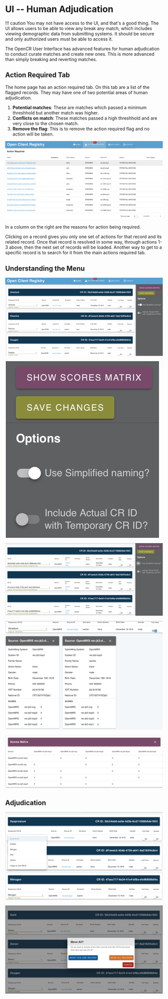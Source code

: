 # UI -- Human Adjudication

!!! caution
    You may not have access to the UI, and that's a good thing. The UI allows users to be able to view any break any match, which includes viewing demographic data from submitting systems. It should be secure and only authorized users must be able to access it.

The OpenCR User Interface has advanced features for human adjudication to conduct curate matches and create new ones. This is more advanced than simply breaking and reverting matches.

## Action Required Tab

The home page has an action required tab. On this tab are a list of the flagged records. They may have one of two potential areas of human adjudication.

1. **Potential matches**: These are matches which passed a minimum threshhold but another match was higher.
2. **Conflicts on match**: These matches passed a high threshhold and are very close to the chosen match.
3. **Remove the flag**: This is to remove the action required flag and no action will be taken.

![](../images/actionrequired.png)

In a column on the right are the reasons for action being required.

Clicking on a record gives you only one set of actions for that record and its related record. Once that record is resolved in some way, through actions 1-3 above, then the next set of records will be loaded. Another way to get to a specific record is to search for it from the main actions required tab.

## Understanding the Menu

![](../images/adjudicate.png)

![](../images/adjudicate_options.png)

![](../images/adjudicate_simplifiedoff.png)

![](../images/adjudicate_fullrecord.png)

![](../images/adjudicate_scoresmatrix.png)


## Adjudication

![](../images/adjudicate_moveassign.png)

![](../images/adjudicate_confirm.png)


